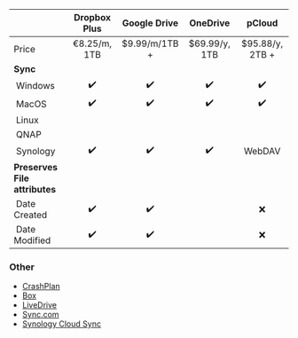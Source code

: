 |                             | Dropbox Plus     | Google Drive     | OneDrive         | pCloud           |
| --------------------------- |:----------------:|:----------------:|:----------------:|:----------------:|
| Price                       | €8.25/m, 1TB     | $9.99/m/1TB +    | $69.99/y, 1TB    | $95.88/y, 2TB +  |
| __Sync__                    |                  |                  |                  |                  |
| &nbsp;Windows               |:heavy_check_mark:|:heavy_check_mark:|:heavy_check_mark:|:heavy_check_mark:|
| &nbsp;MacOS                 |:heavy_check_mark:|:heavy_check_mark:|:heavy_check_mark:|:heavy_check_mark:|
| &nbsp;Linux                 |                  |                  |                  |                  |
| &nbsp;QNAP                  |                  |                  |                  |                  |
| &nbsp;Synology              |:heavy_check_mark:|:heavy_check_mark:|:heavy_check_mark:| WebDAV           |
| __Preserves File attributes__ |                |                  |                  |                  |
| &nbsp;Date Created          |:heavy_check_mark:|:heavy_check_mark:|                  |:x:               |
| &nbsp;Date Modified         |:heavy_check_mark:|:heavy_check_mark:|                  |:x:               |

<!---
|                             |:heavy_check_mark:|:x:               |                  |                  |
|                             |                  |                  |                  |                  |
-->

### Other

 * [CrashPlan](https://store.crashplan.com/store/)
 * [Box](https://www.box.com/en-gb/pricing)
 * [LiveDrive](https://www2.livedrive.com/ForHome)
 * [Sync.com](https://www.sync.com/pricing/)
 * [Synology Cloud Sync](https://www.synology.com/en-global/knowledgebase/DSM/help/CloudSync/cloudsync)
